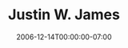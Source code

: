 ---
title: Justin W. James
date: 2006-12-14T00:00:00-07:00
tags:
  - eagle
description:
draft: false
---